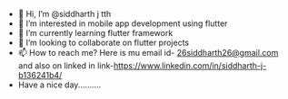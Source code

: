 - 👋 Hi, I’m @siddharth j tth
- 👀 I’m interested in mobile app development using flutter
- 🌱 I’m currently learning flutter framework
- 💞️ I’m looking to collaborate on flutter projects
- 📫 How to reach me? Here is mu email id- 26siddharth26@gmail.com  and also on linked in link-https://www.linkedin.com/in/siddharth-j-b136241b4/
- Have a nice day..........


<!---
siddharth-codes/siddharth-codes is a ✨ special ✨ repository because its `README.md` (this file) appears on your GitHub profile.
You can click the Preview link to take a look at your changes.
--->

